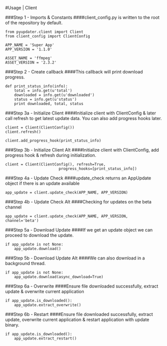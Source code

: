 #Usage | Client

###Step 1 - Imports & Constants
####client_config.py is written to the root of the repository by default.
```
from pyupdater.client import Client
from client_config import ClientConfig

APP_NAME = 'Super App'
APP_VERSION = '1.1.0'

ASSET_NAME = 'ffmpeg'
ASSET_VERSION = '2.3.2'
```

###Step 2 - Create callback
####This callback will print download progress.
```
def print_status_info(info):
    total = info.get(u'total')
    downloaded = info.get(u'downloaded')
    status = info.get(u'status')
    print downloaded, total, status
```

###Step 3a - Initialize Client
####Initialize client with ClientConfig & later call refresh to get latest update data. You can also add progress hooks later.
```
client = Client(ClientConfig())
client.refresh()

client.add_progress_hook(print_status_info)
```

###Step 3b - Initialize Client Alt
####Initialize client with ClientConfig, add progress hook & refresh during initialization.
```
client = Client(ClientConfig(), refresh=True,
                        progress_hooks=[print_status_info])
```

###Step 4a - Update Check
####update_check returns an AppUpdate object if there is an update available
```
app_update = client.update_check(APP_NAME, APP_VERSION)
```

###Step 4b - Update Check Alt
####Checking for updates on the beta channel
```
app_update = client.update_check(APP_NAME, APP_VERSION, channel='beta')
```

###Step 5a - Download Update
####If we get an update object we can proceed to download the update.
```
if app_update is not None:
    app_update.download()
```

###Step 5b - Download Update Alt
####We can also download in a background thread.
```
if app_update is not None:
    app_update.download(async_download=True)
```

###Step 6a - Overwrite
####Ensure file downloaded successfully, extract update & overwrite current application

```
if app_update.is_downloaded():
    app_update.extract_overwrite()
```

###Step 6b - Restart
####Ensure file downloaded successfully, extract update, overwrite current application & restart application with update binary.

```
if app_update.is_downloaded():
    app_update.extract_restart()
```
